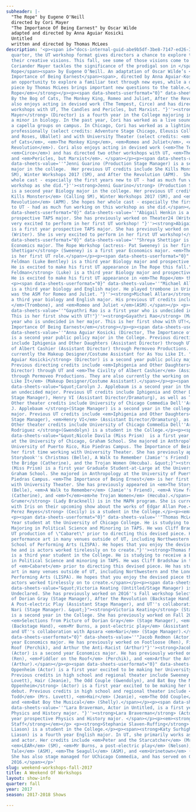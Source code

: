 ```yaml
---
subheader: |-
  "The Rope" by Eugene O'Neill
  directed by Cori Mayer
  "The Importance Of Being Earnest" by Oscar Wilde
  adapted and directed by Anna Aguiar Kosicki
  Untitled
  written and directed by Thomas McLees
description: '<p><span id="docs-internal-guid-abe9b5df-3be8-7147-ed26-3524925de2f5"><span>Each
  quarter, the UT workshop format gives directors a chance to explore the limits of
  their creative visions. This fall, see some of those visions come to life. Director
  Coriander Mayer tackles the significance of the prodigal son in </span><span>The
  Rope</span><span> by Eugene O’Neill. An adaptation of Oscar Wilde’s </span><span>The
  Importance of Being Earnest</span><span>, directed by Anna Aguiar-Kosicki, promises
  an opportunity to explore a familiar text through new eyes, while a devised original
  piece by Thomas McLees brings important new questions to the table.</span></span></p><p><strong><em>The
  Rope</em></strong></p><p><span data-sheets-userformat="0}" data-sheets-value=''
  By the Bog of Cats, The Monkey King, Romeo and Juliet, After the Revolution). Cori
  also enjoys acting in devised work (The Tempest, Circe) and has directed two other
  workshops with UT, The Candles and Pericles, but Marxist. "}''><strong>Coriander
  Mayer</strong> (Director) is a fourth year in the College majoring in TAPS with
  a minor in biology. In the past year, Cori has worked as a live sound engineer for
  a capella groups on campus. In Chicago, Cori has worked as a lighting designer both
  professionally (select credits: Adventure Stage Chicago, Eleusis Collective, Bread
  and Roses, UBallet) and with University Theater (select credits: <em>By the Bog
  of Cats</em>, <em>The Monkey King</em>, <em>Romeo and Juliet</em>, <em>After the
  Revolution</em>). Cori also enjoys acting in devised work (<em>The Tempest</em>,
  <em>Circe</em>) and has directed two other workshops with UT, <em>The Candles</em>
  and <em>Pericles, but Marxist</em>. </span></p><p><span data-sheets-userformat="0}"
  data-sheets-value=''"Jenni Guarino (Production Stage Manager) is a second year Biology
  major in the college.  Her previous UT credits include She Kills Monsters (Calling
  SM), Winter Workshops 2017 (SM), and After the Revolution (APM).  She hopes her
  whole cast - especially the first years new to UT - had as much fun working on this
  workshop as she did."}''><strong>Jenni Guarino</strong> (Production Stage Manager)
  is a second year Biology major in the college. Her previous UT credits include <em>She
  Kills Monsters</em> (Calling SM), Winter Workshops 2017 (SM), and <em>After the
  Revolution</em> (APM). She hopes her whole cast - especially the first years new
  to UT - had as much fun working on this workshop as she did.</span></p><p><span
  data-sheets-userformat="0}" data-sheets-value=''"Abigail Henkin is a first year
  prospective TAPS major. She has previously worked on Theater24 (Writer). She is
  very excited to perform in her first UT workshop! "}''><strong>Abigail Henkin</strong> (Annie)
  is a first year prospective TAPS major. She has previously worked on Theater[24]
  (Writer). She is very excited to perform in her first UT workshop!</span></p> <p><span
  data-sheets-userformat="0}" data-sheets-value=''"Shreya Shettigar is a first year
  Economics major. The Rope Workshop (actress- Pat Sweeney) is her first UT role."}''><strong>Shreya
  Shettigar</strong> (Sweeney) is a first year Economics major. <em>The Rope</em>
  is her first UT role.</span></p><p><span data-sheets-userformat="0}" data-sheets-value=''"Ezra
  Feldman (Luke Bentley) is a third year Biology major and prospective TAPS minor.
  He is excited to make his first UT appearance in The Rope this fall."}''><strong>Ezra
  Feldman</strong> (Luke) is a third year Biology major and prospective TAPS minor.
  He is excited to make his first UT appearance in <em>The Rope</em> this fall.</span></p>
  <p><span data-sheets-userformat="0}" data-sheets-value=''"Michael Allara (Adam Bentley)
  is a third year biology and English major. He played trombone in Urinetown, and
  was the ASM for Romeo and Juliet. "}''><strong>Michael Allara</strong> (Adam) is
  a third year biology and English major. His previous UT credits include <em>Urinetown
  </em>(Trombone), and <em>Romeo and Juliet </em>(ASM).</span></p> <p><span data-sheets-userformat="0}"
  data-sheets-value=''"Gayathri Rao is a first year who is undecided in her major.
  This is her first show with UT!"}''><strong>Gayathri Rao</strong> (Mary) is a first
  year who is undecided in her major. This is her first show with UT!</span></p><p><strong><em>The
  Importance Of Being Earnest</em></strong></p><p><span data-sheets-userformat="0}"
  data-sheets-value=''"Anna Aguiar Kosicki (Director, The Importance of Being Earnest)
  is a second year public policy major in the College. Previous directing credits
  include Iphigenia and Other Daughters (Assistant Director) through UT and The CivilTy
  of Albert Cashier (Assistant Director) through Permoveo Productions. They are also
  currently the Makeup Designer/Costume Assistant for As You Like It. "}''><strong>Anna
  Aguiar Kosicki</strong> (Director) is a second year public policy major in the College.
  Previous directing credits include <em>Iphigenia and Other Daughters</em> (Assistant
  Director) through UT and <em>The Civilty of Albert Cashier</em> (Assistant Director)
  through Permoveo Productions. They are also currently the working on <em>As You
  Like It</em> (Makeup Designer/Costume Assistant).</span></p><p><span data-sheets-userformat="0}"
  data-sheets-value="&quot;Carolyn J. Applebaum is a second year in the college with
  an undecided major. Previous UT credits include Iphigenia and Other Daughters (Assistant
  Stage Manager), Henry VI (Assistant Director/Dramaturg), as well as Theater[24].
  Other theater credits include University of Chicago Commedia Dell''Arte (Stage Manager).&quot;}"><strong>Carolyn
  J. Applebaum </strong>(Stage Manager) is a second year in the college with an undecided
  major. Previous UT credits include <em>Iphigenia and Other Daughters</em> (Assistant
  Stage Manager), <em>Henry VI</em> (Assistant Director/Dramaturg), as well as Theater[24].
  Other theater credits include University of Chicago Commedia Dell''Arte (Stage Manager).</span></p><p><strong>Natalia
  Rodriguez </strong>(Gwendolyn) is a student in the College.</p><p><span data-sheets-userformat="0}"
  data-sheets-value="&quot;Nicole Davila (Miss Prism)  is a first year Graduate Student-at-Large
  at the University of Chicago, Graham School. She majored in Anthropology at the
  University of Puerto Rico, Rio Piedras Campus. The Importance of Being Ernest is
  her first time working with University Theater. She has previously appeared in The
  Storybook''s Christmas (Belle), A Walk to Remember (Jamie''s Friend), A View from
  the Bridge (Catherine), and the Trojan Women (Hecuba). &quot;}"><strong>Nicole Davila</strong>
  (Miss Prism) is a first year Graduate Student-at-Large at the University of Chicago,
  Graham School. She majored in Anthropology at the University of Puerto Rico, Rio
  Piedras Campus. <em>The Importance of Being Ernest</em> is her first time working
  with University Theater. She has previously appeared in <em>The Storybook''s Christmas</em>
  (Belle), <em>A Walk to Remember</em> (Jamie''s Friend), <em>A View from the Bridge</em>
  (Catherine), and <em>T</em><em>he Trojan Women</em> (Hecuba).</span></p><p><span><strong>Elizabeth
  Grumer</strong> (Lady Bracknell) is in the MAPH program. She is currently working
  with Iris on their upcoming show about the works of Edgar Allan Poe.</span></p><p><strong>Poppy
  Perez Reyes</strong> (Cecily) is a student in the College.</p><p><em><strong>Untitled</strong></em></p>
  <p><span data-sheets-userformat="0}" data-sheets-value=''"Thomas McLees is a 3rd
  Year student at the University of Chicago College. He is studying to receive a BA
  Majoring in Political Science and Minoring in TAPS. He was Cliff Bradshaw in the
  UT production of \"Cabaret\" prior to directing this devised piece. He has studied
  performance art in many venues outside of UT, including Northwestern and the London
  School of Performing Arts (LISPA). He hopes that you enjoy the devised piece that
  he and is actors worked tirelessly on to create."}''><strong>Thomas McLees</strong> (Director)
  is a third year student in the College. He is studying to receive a BA majoring
  in Political Science and minoring in TAPS. He was Cliff Bradshaw in the UT production
  of <em>Cabaret</em> prior to directing this devised piece. He has studied performance
  art in many venues outside of UT, including Northwestern and the London School of
  Performing Arts (LISPA). He hopes that you enjoy the devised piece that he and is
  actors worked tirelessly on to create.</span></p><p><span data-sheets-userformat="0}"
  data-sheets-value="&quot;Victoria Keating (Untitled/Stage Manager) is a second year
  Undeclared. She has previously worked on 2016''s Fall workshop Selections from Picture
  of Dorian Gray (Stage Manager), After the Revolution (Backstage Hand), Mr Burns
  A Post-electric Play (Assistant Stage Manager), and UT''s collaboration with Apsara
  Nari (Stage Manager). &quot;}"><strong>Victoria Keating</strong> (Stage Manager)
  is a second year in the College. She has previously worked on Fall 2016''s workshop
  <em>Selections from Picture of Dorian Gray</em> (Stage Manager), <em>After the Revolution</em>
  (Backstage Hand), <em>Mr Burns, a post-electric play</em> (Assistant Stage Manager),
  and UT''s collaboration with Apsara <em>Nari</em> (Stage Manager).</span></p><p><span
  data-sheets-userformat="0}" data-sheets-value=''"Jacob Redmon (Actor) is a second
  year Economics major. He has previously worked on Footloose (Ren), Fiddler on the
  Roof (Perchik), and Arthur the Anti-Racist (Arthur)"}''><strong>Jacob Redmon</strong>
  (Actor) is a second year Economics major. He has previously worked on <em>Footloose</em>
  (Ren), <em>Fiddler on the Roof</em> (Perchik), and <em>Arthur the Anti-Racist</em>
  (Arthur).</span></p><p><span data-sheets-userformat="0}" data-sheets-value=''"Aliza
  Oppenheim (Actor) is a first year excited to be making her University Theater debut.
  Previous credits in high school and regional theater include Sweeney Todd (Mrs.
  Lovett), Hair (Jeanie), The Odd Couple (Gwendolyn), and Bat Boy the Musical (Shelly)."}''><strong>Aliza
  Oppenheim</strong> (Actor) is a first year excited to be making her University Theater
  debut. Previous credits in high school and regional theater include <em>Sweeney
  Todd</em> (Mrs. Lovett), <em>Hair</em> (Jeanie), <em>The Odd Couple</em> (Gwendolyn),
  and <em>Bat Boy the Musical</em> (Shelly).</span></p><p><span data-sheets-userformat="0}"
  data-sheets-value=''"Lara Braverman, Actor in Untitled, is a first year prospective
  Physics and History major. "}''><strong>Lara Braverman</strong> (Actor) is a first
  year prospective Physics and History major. </span></p><p><em><strong>Production
  Staff</strong></em></p> <p><strong>Stephanie Slaven-Ruffing</strong> (Tech Staff
  Liason) is a student in the College.</p><p><span><strong>Katy Surhigh</strong> (Committee
  Liason) is a fourth year English major. In UT, she primarily works as a stage manager
  and actor. Her credits include <em>Peter and the Starcatcher</em> (Mrs. Bumbrake),
  <em>LEAR</em> (SM), <em>Mr Burns, a post-electric play</em> (Nelson), <em>Winter''s
  Tale</em> (ASM), <em>The Seagull</em> (ASM), and <em>Urinetown</em> (Billy Boy Bill).
  She has also stage managed for UChicago Commedia, and has served on Committee since
  2016.</span></p>'
slug: weekend-workshops-fall-2017
title: A Weekend Of Workshops
layout: show-info
quarter: fall
year: 2017
season: 2017-2018 Shows

---
```


